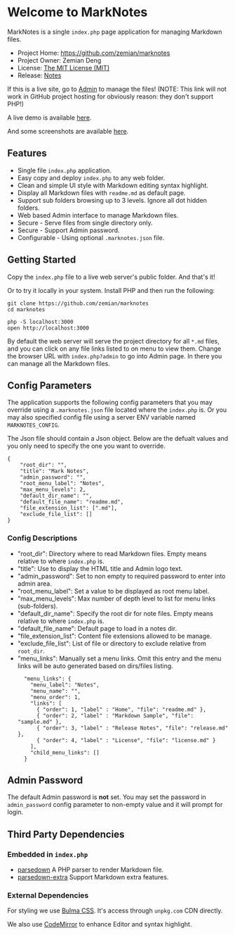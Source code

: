 # Welcome to MarkNotes

MarkNotes is a single `index.php` page application for managing Markdown files.

* Project Home: https://github.com/zemian/marknotes
* Project Owner: Zemian Deng
* License: [The MIT License (MIT)](index.php?file=license.md)
* Release: [Notes](index.php?file=release.md)

If this is a live site, go to [Admin](index.php?admin) to manage the files!
(NOTE: This link will not work in GitHub project hosting for obviously reason: they don't support PHP!)

A live demo is available [here](https://zemiancodeplayground.000webhostapp.com/marknotes/index.php).

And some screenshots are available [here](https://zemian.github.io/2020/11/07/marknotes/).

## Features

* Single file `index.php` application.
* Easy copy and deploy `index.php` to any web folder.
* Clean and simple UI style with Markdown editing syntax highlight.
* Display all Markdown files with `readme.md` as default page.
* Support sub folders browsing up to 3 levels. Ignore all dot hidden folders.
* Web based Admin interface to manage Markdown files.
* Secure - Serve files from single directory only.
* Secure - Support Admin password.
* Configurable - Using optional `.marknotes.json` file.

## Getting Started

Copy the `index.php` file to a live web server's public folder. And that's it!

Or to try it locally in your system. Install PHP and then run the following:

    git clone https://github.com/zemian/marknotes
    cd marknotes
    
    php -S localhost:3000
    open http://localhost:3000

By default the web server will serve the project directory for all `*.md` files, and you 
can click on any file links listed to on menu to view them. Change the browser URL with `index.php?admin` to go into Admin page. In there you can manage all the Markdown files.

## Config Parameters

The application supports the following config parameters that you may override using a `.marknotes.json` file 
located where the `index.php` is. Or you may also specified config file using a server ENV variable
named `MARKNOTES_CONFIG`.

The Json file should contain a Json object. Below are the defualt values and you only need to specify the one
you want to override.

```
{
    "root_dir": "",
    "title": "Mark Notes",
    "admin_password": "",
    "root_menu_label": "Notes",
    "max_menu_levels": 2,
    "default_dir_name": "",
    "default_file_name": "readme.md",
    "file_extension_list": [".md"],
    "exclude_file_list": []
}
```

### Config Descriptions

* "root_dir": Directory where to read Markdown files. Empty means relative to where `index.php` is.
* "title": Use to display the HTML title and Admin logo text.
* "admin_password": Set to non empty to required password to enter into admin area.
* "root_menu_label": Set a value to be displayed as root menu label.
* "max_menu_levels": Max number of depth level to list for menu links (sub-folders).
* "default_dir_name": Specify the root dir for note files. Empty means relative to where `index.php` is.
* "default_file_name": Default page to load in a notes dir.
* "file_extension_list": Content file extensions allowed to be manage.
* "exclude_file_list": List of file or directory to exclude relative from `root_dir`.
* "menu_links": Manually set a menu links. Omit this entry and the menu links will be auto generated based on dirs/files listing.
    ```  
      "menu_links": {
        "menu_label": "Notes",
        "menu_name": "",
        "menu_order": 1,
        "links": [
          { "order": 1, "label" : "Home", "file": "readme.md" },
          { "order": 2, "label" : "Markdown Sample", "file": "sample.md" },
          { "order": 3, "label" : "Release Notes", "file": "release.md" },
          { "order": 4, "label" : "License", "file": "license.md" }
        ],
        "child_menu_links": []
      }
    ```

## Admin Password

The default Admin password is **not** set. You may set the password in `admin_password` config parameter 
to non-empty value and it will prompt for login.

## Third Party Dependencies

### Embedded in `index.php`

* [parsedown](https://github.com/erusev/parsedown) A PHP parser to render Markdown file.
* [parsedown-extra](https://github.com/erusev/parsedown-extra) Support Markdown extra features.

### External Dependencies

For styling we use [Bulma CSS](https://unpkg.com/bulma). It's access through `unpkg.com` CDN directly.

We also use [CodeMirror](https://unpkg.com/codemirror) to enhance Editor and syntax highlight.
